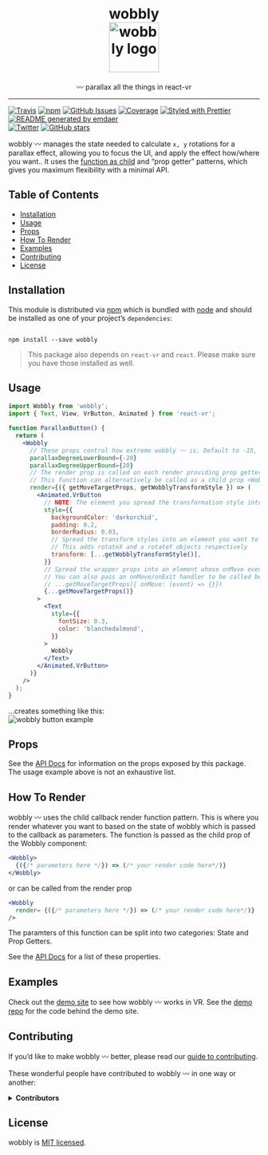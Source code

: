 <!--
  This file was generated by emdaer

  Its template can be found at .emdaer/README.emdaer.md
-->

<p></p><h1 align="center">
wobbly
    <br>
    <img src="https://user-images.githubusercontent.com/1127238/38072922-8250c22a-32dd-11e8-8259-fb8ea3346dfc.png" alt="wobbly logo" title="wobbly logo" width="100">
</h1><p></p>
<p></p><p align="center">
〰️ parallax all the things in react-vr
</p><p></p>
<hr>

<p><a href="https://travis-ci.org/infiniteluke/wobbly/"><img src="https://img.shields.io/travis/infiniteluke/wobbly.svg?style=flat-square" alt="Travis"></a> <a href="https://www.npmjs.com/package/wobbly"><img src="https://img.shields.io/npm/v/wobbly.svg?style=flat-square" alt="npm"></a> <a href="https://github.com/infiniteluke/wobbly/issues"><img src="https://img.shields.io/github/issues/infiniteluke/wobbly.svg?style=flat-square" alt="GitHub Issues"></a> <a href=""><img src="https://img.shields.io/coveralls/infiniteluke/wobbly.svg?style=flat-square" alt="Coverage"></a> <a href="https://github.com/prettier/prettier"><img src="https://img.shields.io/badge/styled_with-prettier-ff69b4.svg?style=flat-square" alt="Styled with Prettier"></a> <a href="https://github.com/emdaer/emdaer"><img src="https://img.shields.io/badge/📓-documented%20with%20emdaer-F06632.svg?style=flat-square" alt="README generated by emdaer"></a>
<br>
<a href="https://twitter.com/intent/tweet?text=Parallax%20all%20the%20things%20with%20with%20wobbly%20〰️%20for%20react-vr!%20Check%20it%20out!%20https://github.com/infiniteluke/wobbly"><img src="https://img.shields.io/twitter/url/https/github.com/infiniteluke/wobbly.svg?style=social" alt="Twitter"></a> <a href="https://github.com/infiniteluke/wobbly/stargazers"><img src="https://img.shields.io/github/stars/infiniteluke/wobbly.svg?style=social" alt="GitHub stars"></a></p>
<p>wobbly 〰️ manages the state needed to calculate <code>x, y</code> rotations for a parallax effect, allowing you to focus the UI, and apply the effect how/where you want.. It uses the <a href="https://medium.com/merrickchristensen/function-as-child-components-5f3920a9ace9">function as child</a> and “prop getter” patterns, which gives you maximum flexibility with a minimal API.</p>
<h2 id="table-of-contents">Table of Contents</h2>
<!-- toc -->
<ul>
<li><a href="#installation">Installation</a></li>
<li><a href="#usage">Usage</a></li>
<li><a href="#props">Props</a></li>
<li><a href="#how-to-render">How To Render</a></li>
<li><a href="#examples">Examples</a></li>
<li><a href="#contributing">Contributing</a></li>
<li><a href="#license">License</a></li>
</ul>
<!-- tocstop -->
<h2 id="installation">Installation</h2>
<p>This module is distributed via <a href="https://www.npmjs.com/package/wobbly">npm</a> which is bundled with <a href="https://nodejs.org">node</a> and
should be installed as one of your project’s <code>dependencies</code>:</p>
<pre><code>
npm install --save wobbly
</code></pre>
<blockquote>
<p>This package also depends on <code>react-vr</code> and <code>react</code>. Please make sure you have those installed as well.</p>
</blockquote>
<h2 id="usage">Usage</h2>

```jsx
import Wobbly from 'wobbly';
import { Text, View, VrButton, Animated } from 'react-vr';

function ParallaxButton() {
  return (
    <Wobbly
      // These props control how extreme wobbly 〰 is. Default to -15, 15 respectively.
      parallaxDegreeLowerBound={-20}
      parallaxDegreeUpperBound={20}
      // The render prop is called on each render providing prop getters and state to be used in your UI.
      // This function can alternatively be called as a child prop <Wobbly>{(stateAndHelpers) => {...}}</Wobbly>
      render={({ getMoveTargetProps, getWobblyTransformStyle }) => (
        <Animated.VrButton
          // NOTE: The element you spread the transformation style into must be an "Animated" element.
          style={{
            backgroundColor: 'darkorchid',
            padding: 0.2,
            borderRadius: 0.03,
            // Spread the transform styles into an element you want to make wobbly 〰
            // This adds rotateX and a rotateY objects respectively
            transform: [...getWobblyTransformStyle()],
          }}
          // Spread the wrapper props into an element whose onMove event will control the parallax effect.
          // You can also pass an onMove/onExit handler to be called before wobbly's internal onMove/onExit.
          // ...getMoveTargetProps({ onMove: (event) => {}})
          {...getMoveTargetProps()}
        >
          <Text
            style={{
              fontSize: 0.3,
              color: 'blanchedalmond',
            }}
          >
            Wobbly
          </Text>
        </Animated.VrButton>
      )}
    />
  );
}
```
<p>…creates something like this:<br>
<img src="https://user-images.githubusercontent.com/1127238/38117939-a8f9ac68-336c-11e8-8fb3-fd7012028ff8.gif" alt="wobbly button example"></p>
<h2 id="props">Props</h2>
<p>See the <a href="https://infiniteluke.github.io/wobbly">API Docs</a> for information on the props exposed by this package. The usage example above is not an exhaustive list.</p>
<h2 id="how-to-render">How To Render</h2>
<p>wobbly 〰️ uses the child callback render function pattern. This is where you render whatever you want to based on the state of wobbly which is passed to the callback as parameters. The function is passed as the child prop of the Wobbly component:</p>

```jsx
<Wobbly>
  {({/* parameters here */}) => (/* your render code here*/)}
</Wobbly>
```
<p>or can be called from the render prop</p>

```jsx
<Wobbly
  render= {({/* parameters here */}) => (/* your render code here*/)}
/>
```
<p>The paramters of this function can be split into two categories: State and Prop Getters.</p>
<p>See the <a href="https://infiniteluke.github.io/wobbly/#stateandhelpers">API Docs</a> for a list of these properties.</p>
<h2 id="examples">Examples</h2>
<p>Check out the <a href="https://infiniteluke.github.io/wobbly-example/">demo site</a> to see how wobbly 〰️ works in VR. See the <a href="https://github.com/infiniteluke/wobbly-example">demo repo</a> for the code behind the demo site.</p>
<h2 id="contributing">Contributing</h2>
<p>If you’d like to make wobbly 〰️ better, please read our <a href="./CONTRIBUTING.md">guide to contributing</a>.</p>
<p>These wonderful people have contributed to wobbly 〰️ in one way or another:</p>
<details>
<summary><strong>Contributors</strong></summary><br>
<a title="I build multi-channel publishing systems and web applications at @fourkitchens." href="https://github.com/infiniteluke">
  <img align="left" src="https://avatars0.githubusercontent.com/u/1127238?s=24">
</a>
<strong>Luke Herrington</strong>
<br><br>
</details>

<h2 id="license">License</h2>
<p>wobbly is <a href="./LICENSE">MIT licensed</a>.</p>
